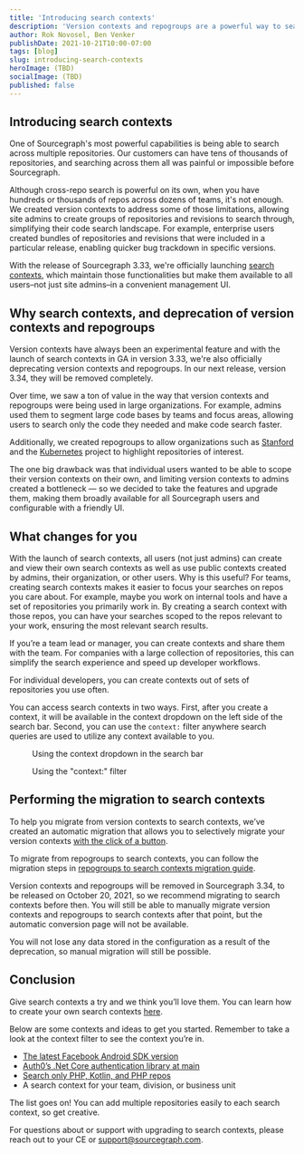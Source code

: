 ```yaml
---
title: 'Introducing search contexts'
description: 'Version contexts and repogroups are a powerful way to search across multiople repositories. To expand this functionality, we're releasing search contexts in Sourcegraph 3.33.'
author: Rok Novosel, Ben Venker
publishDate: 2021-10-21T10:00-07:00
tags: [blog]
slug: introducing-search-contexts
heroImage: (TBD)
socialImage: (TBD)
published: false
---
```


## Introducing search contexts

One of Sourcegraph's most powerful capabilities is being able to search across multiple repositories. Our customers can have tens of thousands of repositories, and searching across them all was painful or impossible before Sourcegraph.

Although cross-repo search is powerful on its own, when you have hundreds or thousands of repos across dozens of teams, it's not enough. We created version contexts to address some of those limitations, allowing site admins to create groups of repositories and revisions to search through, simplifying their code search landscape. For example, enterprise users created bundles of repositories and revisions that were included in a particular release, enabling quicker bug trackdown in specific versions.

With the release of Sourcegraph 3.33, we're officially launching [search contexts](https://docs.sourcegraph.com/code_search/how-to/search_contexts), which maintain those functionalities but make them available to all users–not just site admins–in a convenient management UI. 

## Why search contexts, and deprecation of version contexts and repogroups

Version contexts have always been an experimental feature and with the launch of search contexts in GA in version 3.33, we're also officially deprecating version contexts and repogroups. In our next release, version 3.34, they will be removed completely.

Over time, we saw a ton of value in the way that version contexts and repogroups were being used in large organizations. For example, admins used them to segment large code bases by teams and focus areas, allowing users to search only the code they needed and make code search faster.

Additionally, we created repogroups to allow organizations such as [Stanford](https://sourcegraph.com/stanford) and the [Kubernetes](https://sourcegraph.com/kubernetes) project to highlight repositories of interest.

The one big drawback was that individual users wanted to be able to scope their version contexts on their own, and limiting version contexts to admins created a bottleneck — so we decided to take the features and upgrade them, making them broadly available for all Sourcegraph users and configurable with a friendly UI.

## What changes for you
With the launch of search contexts, all users (not just admins) can create and view their own search contexts as well as use public contexts created by admins, their organization, or other users. Why is this useful? For teams, creating search contexts makes it easier to focus your searches on repos you care about. For example, maybe you work on internal tools and have a set of repositories you primarily work in. By creating a search context with those repos, you can have your searches scoped to the repos relevant to your work, ensuring the most relevant search results.

If you’re a team lead or manager, you can create contexts and share them with the team. For companies with a large collection of repositories, this can simplify the search experience and speed up developer workflows.

For individual developers, you can create contexts out of sets of repositories you use often.

You can access search contexts in two ways. First, after you create a context, it will be available in the context dropdown on the left side of the search bar. Second, you can use the `context:` filter anywhere search queries are used to utilize any context available to you.

<figure>
  <object role="image" data="https://storage.googleapis.com/sourcegraph-assets/blog/introducing-search-contexts/search-context-dropdown.png"></object>
  <figcaption>Using the context dropdown in the search bar</figcaption>
</figure>

<figure>
  <object role="image" data="https://storage.googleapis.com/sourcegraph-assets/blog/introducing-search-contexts/manual-search-context.png"></object>
  <figcaption>Using the "context:" filter</figcaption>
</figure>

## Performing the migration to search contexts 

To help you migrate from version contexts to search contexts, we’ve created an automatic migration that allows you to selectively migrate your version contexts [with the click of a button](https://docs.sourcegraph.com/admin/how-to/converting-version-contexts-to-search-contexts).

To migrate from repogroups to search contexts, you can follow the migration steps in [repogroups to search contexts migration guide](https://docs.sourcegraph.com/code_search/how-to/convert_repository_groups_to_search_contexts).

Version contexts and repogroups will be removed in Sourcegraph 3.34, to be released on October 20, 2021, so we recommend migrating to search contexts before then. You will still be able to manually migrate version contexts and repogroups to search contexts after that point, but the automatic conversion page will not be available.

You will not lose any data stored in the configuration as a result of the deprecation, so manual migration will still be possible.

## Conclusion

Give search contexts a try and we think you’ll love them. You can learn how to create your own search contexts [here](https://docs.sourcegraph.com/code_search/how-to/search_contexts). 

Below are some contexts and ideas to get you started. Remember to take a look at the context filter to see the context you’re in.
- [The latest Facebook Android SDK version](https://sourcegraph.com/search?q=context:%40benvenker/fb-android-sdk-v12.0.1+&patternType=literal_)
- [Auth0’s .Net Core authentication library at main](https://sourcegraph.com/search?q=context:%40benvenker/auth0/asp.net-core-auth+&patternType=literal)
- [Search only PHP, Kotlin, and PHP repos](https://sourcegraph.com/search?q=context:%40benvenker/langs+&patternType=literal)
- A search context for your team, division, or business unit

The list goes on! You can add multiple repositories easily to each search context, so get creative.

For questions about or support with upgrading to search contexts, please reach out to your CE or [support@sourcegraph.com](mailto:support@sourcegraph.com).
